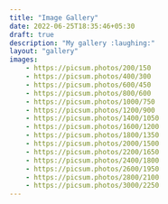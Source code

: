 ```yaml
---
title: "Image Gallery"
date: 2022-06-25T18:35:46+05:30
draft: true
description: "My gallery :laughing:"
layout: "gallery"
images: 
    - https://picsum.photos/200/150
    - https://picsum.photos/400/300
    - https://picsum.photos/600/450
    - https://picsum.photos/800/600
    - https://picsum.photos/1000/750
    - https://picsum.photos/1200/900
    - https://picsum.photos/1400/1050
    - https://picsum.photos/1600/1200
    - https://picsum.photos/1800/1350
    - https://picsum.photos/2000/1500
    - https://picsum.photos/2200/1650
    - https://picsum.photos/2400/1800
    - https://picsum.photos/2600/1950
    - https://picsum.photos/2800/2100
    - https://picsum.photos/3000/2250
---
```

